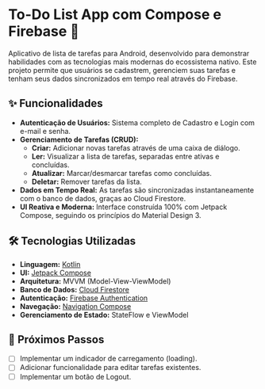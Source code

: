 # To-Do List App com Compose e Firebase 📝

Aplicativo de lista de tarefas para Android, desenvolvido para demonstrar habilidades com as tecnologias mais modernas do ecossistema nativo. Este projeto permite que usuários se cadastrem, gerenciem suas tarefas e tenham seus dados sincronizados em tempo real através do Firebase.


## ✨ Funcionalidades

- **Autenticação de Usuários:** Sistema completo de Cadastro e Login com e-mail e senha.
- **Gerenciamento de Tarefas (CRUD):**
    - **Criar:** Adicionar novas tarefas através de uma caixa de diálogo.
    - **Ler:** Visualizar a lista de tarefas, separadas entre ativas e concluídas.
    - **Atualizar:** Marcar/desmarcar tarefas como concluídas.
    - **Deletar:** Remover tarefas da lista.
- **Dados em Tempo Real:** As tarefas são sincronizadas instantaneamente com o banco de dados, graças ao Cloud Firestore.
- **UI Reativa e Moderna:** Interface construída 100% com Jetpack Compose, seguindo os princípios do Material Design 3.

## 🛠️ Tecnologias Utilizadas

- **Linguagem:** [Kotlin](https://kotlinlang.org/)
- **UI:** [Jetpack Compose](https://developer.android.com/jetpack/compose)
- **Arquitetura:** MVVM (Model-View-ViewModel)
- **Banco de Dados:** [Cloud Firestore](https://firebase.google.com/docs/firestore)
- **Autenticação:** [Firebase Authentication](https://firebase.google.com/docs/auth)
- **Navegação:** [Navigation Compose](https://developer.android.com/jetpack/compose/navigation)
- **Gerenciamento de Estado:** StateFlow e ViewModel

## 🚀 Próximos Passos
- [ ] Implementar um indicador de carregamento (loading).
- [ ] Adicionar funcionalidade para editar tarefas existentes.
- [ ] Implementar um botão de Logout.